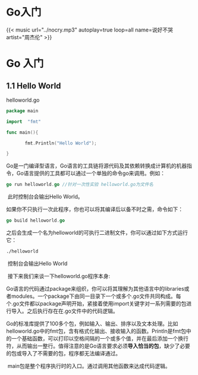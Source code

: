 # Go入门


{{< music url="../nocry.mp3" autoplay=true loop=all name=说好不哭 artist="周杰伦" >}}
 
# Go 入门

## 1.1 Hello World

helloworld.go

```go
package main

import  "fmt"

func main(){

​		fmt.Println("Hello World");

}
```

​	Go是一门编译型语言，Go语言的工具链将源代码及其依赖转换成计算机的机器指令，Go语言提供的工具都可以通过一个单独的命令go来调用。例如：

```go
go run helloworld.go //针对一次性实验 helloworld.go为文件名
```

​	此时控制台会输出Hello World。

​	如果你不只执行一次此程序，你也可以将其编译后以备不时之需，命令如下：

```go
go build helloworld.go
```

​	之后会生成一个名为helloworld的可执行二进制文件，你可以通过如下方式运行它：

```bash
./helloworld
```

​	控制台会输出Hello World

​	接下来我们来谈一下helloworld.go程序本身:

​	Go语言的代码通过package来组织，你可以将其理解为其他语言中的libraries或者modules。一个package下由同一目录下一个或多个.go文件共同构成。每个.go文件都以package声明开始，紧接着使用import关键字对一系列需要的包进行导入。之后执行存在在.go文件中的代码逻辑。

​	Go的标准库提供了100多个包，例如输入、输出、排序以及文本处理。比如helloworld.go中的fmt包，含有格式化输出、接收输入的函数。Println是fmt包中的一个基础函数，可以打印以空格间隔的一个或多个值，并在最后添加一个换行符，从而输出一整行。值得注意的是Go语言要求必须**导入恰当的包**，缺少了必要的包或导入了不需要的包，程序都无法编译通过。

​	main包是整个程序执行时的入口。通过调用其他函数来达成代码逻辑。

​	


